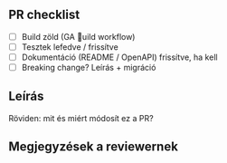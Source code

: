 ﻿## PR checklist
- [ ] Build zöld (GA uild workflow)
- [ ] Tesztek lefedve / frissítve
- [ ] Dokumentáció (README / OpenAPI) frissítve, ha kell
- [ ] Breaking change? Leírás + migráció

## Leírás
Röviden: mit és miért módosít ez a PR?

## Megjegyzések a reviewernek
